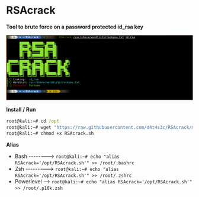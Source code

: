 # RSAcrack

**Tool to brute force on a password protected id_rsa key**

![](/1.png)

**Install / Run**
```cmd
root@kali:~# cd /opt
root@kali:~# wget "https://raw.githubusercontent.com/d4t4s3c/RSAcrack/main/RSAcrack.sh"
root@kali:~# chmod +x RSAcrack.sh
```

**Alias**
- Bash --------> `root@kali:~# echo "alias RSAcrack='/opt/RSAcrack.sh'" >> /root/.bashrc`
- Zsh ---------> `root@kali:~# echo "alias RSAcrack='/opt/RSAcrack.sh'" >> /root/.zshrc`
- Powerlevel --> `root@kali:~# echo "alias RSAcrack='/opt/RSAcrack.sh'" >> /root/.p10k.zsh`
